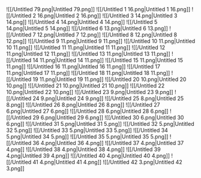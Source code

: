 ![[/Untitled 79.png|Untitled 79.png]]
![[/Untitled 1 16.png|Untitled 1 16.png]]
![[/Untitled 2 16.png|Untitled 2 16.png]]
![[/Untitled 3 14.png|Untitled 3 14.png]]
![[/Untitled 4 14.png|Untitled 4 14.png]]
![[/Untitled 5 14.png|Untitled 5 14.png]]
![[/Untitled 6 13.png|Untitled 6 13.png]]
![[/Untitled 7 12.png|Untitled 7 12.png]]
![[/Untitled 8 12.png|Untitled 8 12.png]]
![[/Untitled 9 11.png|Untitled 9 11.png]]
![[/Untitled 10 11.png|Untitled 10 11.png]]
![[/Untitled 11 11.png|Untitled 11 11.png]]
![[/Untitled 12 11.png|Untitled 12 11.png]]
![[/Untitled 13 11.png|Untitled 13 11.png]]
![[/Untitled 14 11.png|Untitled 14 11.png]]
![[/Untitled 15 11.png|Untitled 15 11.png]]
![[/Untitled 16 11.png|Untitled 16 11.png]]
![[/Untitled 17 11.png|Untitled 17 11.png]]
![[/Untitled 18 11.png|Untitled 18 11.png]]
![[/Untitled 19 11.png|Untitled 19 11.png]]
![[/Untitled 20 10.png|Untitled 20 10.png]]
![[/Untitled 21 10.png|Untitled 21 10.png]]
![[/Untitled 22 10.png|Untitled 22 10.png]]
![[/Untitled 23 9.png|Untitled 23 9.png]]
![[/Untitled 24 9.png|Untitled 24 9.png]]
![[/Untitled 25 8.png|Untitled 25 8.png]]
![[/Untitled 26 8.png|Untitled 26 8.png]]
![[/Untitled 27 6.png|Untitled 27 6.png]]
![[/Untitled 28 6.png|Untitled 28 6.png]]
![[/Untitled 29 6.png|Untitled 29 6.png]]
![[/Untitled 30 6.png|Untitled 30 6.png]]
![[/Untitled 31 5.png|Untitled 31 5.png]]
![[/Untitled 32 5.png|Untitled 32 5.png]]
![[/Untitled 33 5.png|Untitled 33 5.png]]
![[/Untitled 34 5.png|Untitled 34 5.png]]
![[/Untitled 35 5.png|Untitled 35 5.png]]
![[/Untitled 36 4.png|Untitled 36 4.png]]
![[/Untitled 37 4.png|Untitled 37 4.png]]
![[/Untitled 38 4.png|Untitled 38 4.png]]
![[/Untitled 39 4.png|Untitled 39 4.png]]
![[/Untitled 40 4.png|Untitled 40 4.png]]
![[/Untitled 41 4.png|Untitled 41 4.png]]
![[/Untitled 42 3.png|Untitled 42 3.png]]